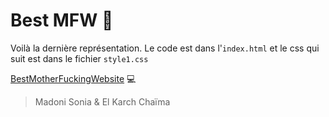 # Best MFW :fu:

Voilà la dernière représentation. Le code est dans l'```index.html``` et le css qui suit est dans le fichier ```style1.css``` 

[BestMotherFuckingWebsite](https://soniamdn.github.io/BestMFW.github.io/) :computer:

> Madoni Sonia & El Karch Chaïma
